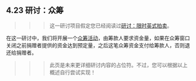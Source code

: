 ## 4.23 研讨：众筹

> > > 这一研讨项目假定您已经阅读过[研讨：限时英式拍卖](https://docs.reach.sh/workshop-auction-te.html)。

在这一研讨中，我们将开展一个[众筹活动](https://en.wikipedia.org/wiki/Crowdfunding)，由筹款人要求资金量，如果在众筹窗口关闭之前捐赠者提供的资金达到预定量，之后这笔众筹资金支付给筹款人，否则退还给捐赠者。

> > > 此页是未来更详细研讨内容的占位符。不过，您可以根据以上概述自行尝试实现！